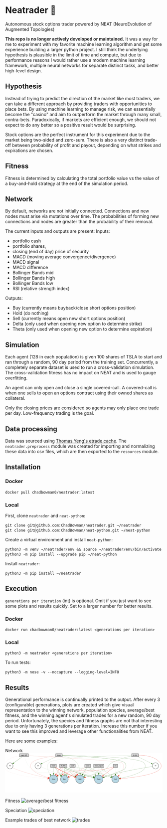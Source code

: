 # Neatrader 💸

Autonomous stock options trader powered by NEAT (NeuroEvolution of Augmented Topologies)

**This repo is no longer actively developed or maintained.** It was a way for me to experiment with my favorite machine learning algorithm and get some experience building a larger python project. I still think the underlying hypothesis is plausible in the limit of time and compute, but due to performance reasons I would rather use a modern machine learning framework, multiple neural networks for separate distinct tasks, and better high-level design.

## Hypothesis
Instead of trying to predict the direction of the market like most traders, we can take a different approach by providing traders with opportunities to place bets. By using machine learning to manage risk, we can essentially become the "casino" and aim to outperform the market through many small, contra-bets. Paradoxically, if markets are efficient enough, we should not expect to do any better so a positive result would be surprising.

Stock options are the perfect instrument for this experiment due to the market being two-sided and zero-sum. There is also a very distinct trade-off between probability of profit and payout, depending on what strikes and expirations are chosen.

## Fitness
Fitness is determined by calculating the total portfolio value vs the value of a buy-and-hold strategy at the end of the simulation period.

## Network
By default, networks are not initially connected. Connections and new nodes must arise via mutations over time. The probabilities of forming new connections and nodes are greater than the probability of their removal.

The current inputs and outputs are present:
Inputs:
 - portfolio cash
 - portfolio shares,
 - closing (end of day) price of security
 - MACD (moving average convergence/divergence)
 - MACD signal
 - MACD difference
 - Bollinger Bands mid
 - Bollinger Bands high
 - Bollinger Bands low
 - RSI (relative strength index)

Outputs:
 - Buy (currently means buyback/close short options position)
 - Hold (do nothing)
 - Sell (currently means open new short options position)
 - Delta (only used when opening new option to determine strike)
 - Theta (only used when opening new option to determine expiration)

## Simulation
Each agent (128 in each population) is given 100 shares of TSLA to start and ran through a random, 90 day period from the training set. Concurrently, a completely separate dataset is used to run a cross-validation simulation. The cross-validation fitness has no impact on NEAT and is used to gauge overfitting.

An agent can only open and close a single covered-call. A covered-call is when one sells to open an options contract using their owned shares as collateral.

Only the closing prices are considered so agents may only place one trade per day. Low-frequency trading is the goal.

## Data processing
Data was sourced using [Thomas Yeng's etrade cache](https://drive.google.com/drive/folders/1a7afPF3k-I0kjA3aybJWR1-rIQTNK_ef?usp=share_link). The `neatrader.preprocess` module was created for importing and normalizing these data into csv files, which are then exported to the `resources` module.

## Installation
### Docker
```
docker pull chadbowman0/neatrader:latest
```

### Local
First, clone `neatrader` and `neat-python`:
```
git clone git@github.com:ChadBowman/neatrader.git ~/neatrader
git clone git@github.com:ChadBowman/neat-python.git ~/neat-python
```

Create a virtual environment and install `neat-python`:
```
python3 -m venv ~/neatrader/env && source ~/neatrader/env/bin/activate
python3 -m pip install --upgrade pip ~/neat-python
```

Install `neatrader`:
```
python3 -m pip install ~/neatrader
```

## Execution
`generations per iteration` (int) is optional. Omit if you just want to see some plots and results quickly. Set to a larger number for better results.

### Docker
```
docker run chadbowman0/neatrader:latest <generations per iteration>
```

### Local
```
python3 -m neatrader <generations per iteration>
```

To run tests:
```
python3 -m nose -v --nocapture --logging-level=INFO
```

## Results
Generational performance is continually printed to the output. After every 3 (configurable) generations, plots are created which give visual representation to the winning network, population species, average/best fitness, and the winning agent's simulated trades for a new random, 90 day period. Unfortunately, the species and fitness graphs are not that interesting due to only having 3 generations per iteration. Increase this number if you want to see this improved and leverage other functionalities from NEAT.

Here are some examples:

Network
![network plot](https://github.com/ChadBowman/neatrader/blob/master/imgs/Digraph.gv.svg.png?raw=true)

Fitness
![average/best fitness](https://github.com/ChadBowman/neatrader/blob/master/imgs/avg_fitness.svg.png?raw=true)

Speciation
![speciation](https://github.com/ChadBowman/neatrader/blob/master/imgs/speciation.svg.png?raw=true)

Example trades of best network
![trades](https://github.com/ChadBowman/neatrader/blob/master/imgs/trades.svg.png?raw=true)
